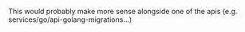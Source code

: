 This would probably make more sense alongside one of the apis (e.g. services/go/api-golang-migrations...)